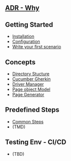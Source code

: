 ## [ADR - Why](https://github.com/linagora/twake-selenium-appium/wiki/ADR-%E2%80%90-Why)

## Getting Started
- [Installation](https://github.com/linagora/twake-selenium-appium/wiki/Installation)
- [Configuration](https://github.com/linagora/twake-selenium-appium/wiki/Configuration)
- [Write your first scenario](https://github.com/linagora/twake-selenium-appium/wiki/Write-your-first-scenario)

## Concepts
- [Directory Stucture](https://github.com/linagora/twake-selenium-appium/wiki/Directory-Stucture)
- [Cucumber Gherkin](https://github.com/linagora/twake-selenium-appium/wiki/Cucumber-Gherkin)
- [Driver Manager](https://github.com/linagora/twake-selenium-appium/wiki/Driver-Manager)
- [Page object Model](https://github.com/linagora/twake-selenium-appium/wiki/Page-object-Model)
- [Page Generator](https://github.com/linagora/twake-selenium-appium/wiki/Page-Generator)

## Predefined Steps
- [Common Steps](https://github.com/linagora/twake-selenium-appium/wiki/All-Common-Steps)
- (TMD)

## Testing Env - CI/CD
- (TBD)
